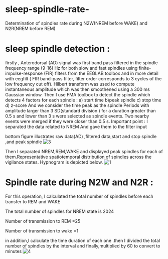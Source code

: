 # sleep-spindle-rate-
Determination of spindles rate  during N2W(NREM before WAKE) and N2R(NREM before REM)
# sleep spindle detection : 
firstly , Anterodorsal (AD) signal was first band pass filtered in the spindle frequency range (9-16) Hz for both slow and fast spindles using finite-impulse-response (FIR) 
filters from the EEGLAB toolbox and in more detail with eegfilt  ( FIR band-pass filter, filter order corresponds to 3 cycles of the low frequency cut off). 
Hilbert transform was used to compute instantaneous amplitude which was then smoothened using a 300 ms Gaussian window.
Then I use FMA toolbox to detect the spindle which detects 4 factors for each spindle :
a) start time
b)peak spindle
c) stop time
d) z-score
And we consider the time peak as the spindle
Periods  with amplitude larger than 3 SD(standard division ) for a duration greater than 0.5 s and lower than 3 s were selected as spindle events. Two nearby events were merged if they were closer than 0.5 s. 
Important point : I separated the data related to NREM And gave them to the filter input

bottom  figure illustrates   raw data(AD) ,filtered data,start and stop spindle ,and peak spindle 
![3](https://github.com/mohamad9014/spindle-rate-/assets/121359931/b9fd95c1-4368-44d7-a94a-e4a05729a72c)

Then I separated NREM,REM,WAKE and displayed peak spindles for each of them.Representative spatiotemporal distribution of spindles across the vigilance states.  Hypnogram is depicted below.
![1](https://github.com/mohamad9014/spindle-rate-/assets/121359931/ce0ef7c3-e15a-4c4c-a7ea-c4d6f2d07368)

# Spindle rate during N2W and N2R :
For this operation, I calculated the total number of spindles before each transfer to REM and WAKE 

The total number of spindles for NREM state is 2024

Number of transmission to REM =25

Number of transmission to wake =1

in addition,I  calculate the time duration of each one .then I divided the total number of spindles by the interval and finally,multiplied by 60 to convert to minutes
![4](https://github.com/mohamad9014/spindle-rate-/assets/121359931/ef9d5a21-69ac-4a4c-9a81-a32086c963a7)












